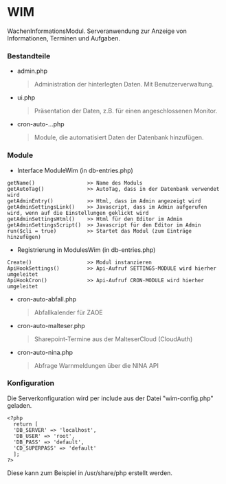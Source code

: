 # WIM

WachenInformationsModul.
Serveranwendung zur Anzeige von Informationen, Terminen und Aufgaben.

### Bestandteile
- admin.php
  > Administration der hinterlegten Daten. Mit Benutzerverwaltung. 

- ui.php
  > Präsentation der Daten, z.B. für einen angeschlossenen Monitor.

- cron-auto-...php
  > Module, die automatisiert Daten der Datenbank hinzufügen.

### Module
- Interface ModuleWim (in db-entries.php)
```
getName()                 >> Name des Moduls
getAutoTag()              >> AutoTag, dass in der Datenbank verwendet wird
getAdminEntry()           >> Html, dass im Admin angezeigt wird
getAdminSettingsLink()    >> Javascript, dass im Admin aufgerufen wird, wenn auf die Einstellungen geklickt wird
getAdminSettingsHtml()    >> Html für den Editor im Admin
getAdminSettingsScript()  >> Javascript für den Editor im Admin
run($cli = true)          >> Startet das Modul (zum Einträge hinzufügen)
```

- Registrierung in ModulesWim (in db-entries.php)
```
Create()                  >> Modul instanzieren
ApiHookSettings()         >> Api-Aufruf SETTINGS-MODULE wird hierher umgeleitet
ApiHookCron()             >> Api-Aufruf CRON-MODULE wird hierher umgeleitet
```

- cron-auto-abfall.php 
  > Abfallkalender für ZAOE
- cron-auto-malteser.php
  > Sharepoint-Termine aus der MalteserCloud (CloudAuth)
- cron-auto-nina.php
  > Abfrage Warnmeldungen über die NINA API

### Konfiguration
Die Serverkonfiguration wird per include aus der Datei "wim-config.php" geladen. 
```
<?php
  return [
  'DB_SERVER' => 'localhost',
  'DB_USER' => 'root',
  'DB_PASS' => 'default',
  'CD_SUPERPASS' => 'default'
  ];
?>
```
Diese kann zum Beispiel in /usr/share/php erstellt werden.